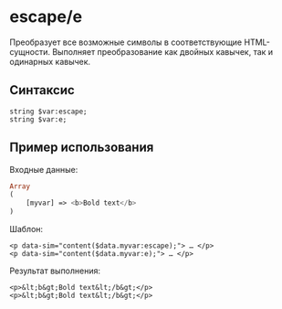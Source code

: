 # escape/e

Преобразует все возможные символы в соответствующие HTML-сущности. Выполняет преобразование как двойных кавычек, так и одинарных кавычек.

## **Синтаксис**

```text
string $var:escape;
string $var:e;
```

## **Пример использования**

Входные данные:

```php
Array
(
    [myvar] => <b>Bold text</b>
)
```

Шаблон:

```markup
<p data-sim="content($data.myvar:escape);"> … </p>
<p data-sim="content($data.myvar:e);"> … </p>
```

Результат выполнения:

```markup
<p>&lt;b&gt;Bold text&lt;/b&gt;</p>
<p>&lt;b&gt;Bold text&lt;/b&gt;</p>
```


